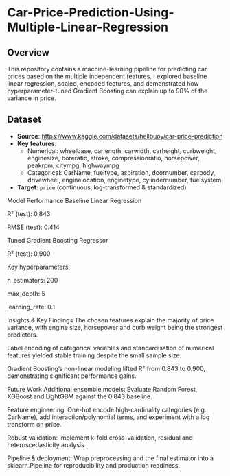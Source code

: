 # Car-Price-Prediction-Using-Multiple-Linear-Regression



## Overview  
This repository contains a machine-learning pipeline for predicting car prices based on the multiple independent features. I explored baseline linear regression, scaled, encoded features, and demonstrated how hyperparameter-tuned Gradient Boosting can explain up to 90% of the variance in price.

## Dataset  
- **Source**: https://www.kaggle.com/datasets/hellbuoy/car-price-prediction
- **Key features**:  
  - Numerical: wheelbase, carlength, carwidth, carheight, curbweight, enginesize, boreratio, stroke, compressionratio, horsepower, peakrpm, citympg, highwaympg  
  - Categorical: CarName, fueltype, aspiration, doornumber, carbody, drivewheel, enginelocation, enginetype, cylindernumber, fuelsystem  
- **Target**: `price` (continuous, log-transformed & standardized)

Model Performance
Baseline Linear Regression

R² (test): 0.843

RMSE (test): 0.414

Tuned Gradient Boosting Regressor

R² (test): 0.900

Key hyperparameters:

n_estimators: 200

max_depth: 5

learning_rate: 0.1

Insights & Key Findings
The chosen features explain the majority of price variance, with engine size, horsepower and curb weight being the strongest predictors.

Label encoding of categorical variables and standardisation of numerical features yielded stable training despite the small sample size.

Gradient Boosting’s non-linear modeling lifted R² from 0.843 to 0.900, demonstrating significant performance gains.

Future Work
Additional ensemble models: Evaluate Random Forest, XGBoost and LightGBM against the 0.843 baseline.

Feature engineering: One-hot encode high-cardinality categories (e.g. CarName), add interaction/polynomial terms, and experiment with a log transform on price.

Robust validation: Implement k-fold cross-validation, residual and heteroscedasticity analysis.

Pipeline & deployment: Wrap preprocessing and the final estimator into a sklearn.Pipeline for reproducibility and production readiness.
